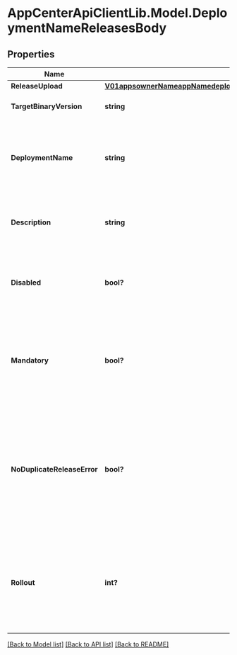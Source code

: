 # AppCenterApiClientLib.Model.DeploymentNameReleasesBody
## Properties

Name | Type | Description | Notes
------------ | ------------- | ------------- | -------------
**ReleaseUpload** | [**V01appsownerNameappNamedeploymentsdeploymentNamereleasesReleaseUpload**](V01appsownerNameappNamedeploymentsdeploymentNamereleasesReleaseUpload.md) |  | 
**TargetBinaryVersion** | **string** | the binary version of the application | 
**DeploymentName** | **string** | This specifies which deployment you want to release the update to. Default is Staging. | [optional] 
**Description** | **string** | This provides an optional \&quot;change log\&quot; for the deployment. | [optional] 
**Disabled** | **bool?** | This specifies whether an update should be downloadable by end users or not. | [optional] 
**Mandatory** | **bool?** | This specifies whether the update should be considered mandatory or not (e.g. it includes a critical security fix). | [optional] 
**NoDuplicateReleaseError** | **bool?** | This specifies that if the update is identical to the latest release on the deployment, the CLI should generate a warning instead of an error. | [optional] 
**Rollout** | **int?** | This specifies the percentage of users (as an integer between 1 and 100) that should be eligible to receive this update. | [optional] 

[[Back to Model list]](../README.md#documentation-for-models) [[Back to API list]](../README.md#documentation-for-api-endpoints) [[Back to README]](../README.md)

